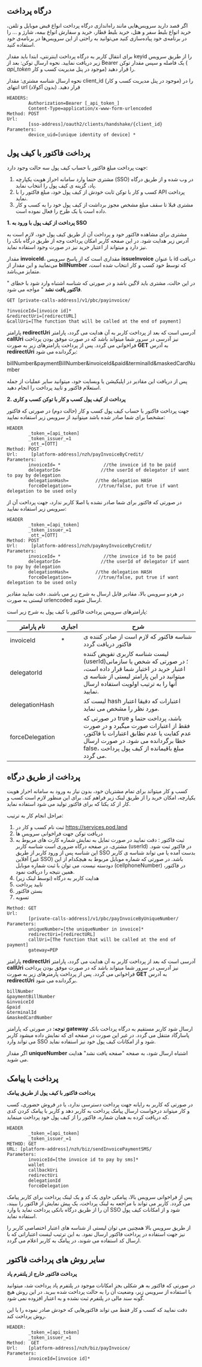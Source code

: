## درگاه پرداخت
 اگر قصد دارید سرویس‌هایی مانند راه‌اندازی درگاه پرداخت انواع قبض موبایل و تلفن، خرید انواع بلیط سفر و هتل، خرید بلیط قطار، خرید و سفارش انواع بیمه، شارژ و ... را در برنامه‌ی خود پیاده‌سازی کنید می‌توانید به راحتی از این سرویس‌ها در برنامه‌ی خود استفاده کنید.

 برای انتقال کاربر به درگاه پرداخت اینترنتی، ابتدا باید مقدار keyid را از طریق سرویس زیر دریافت نمایید.
نحوه ارسال توکن: بعد از Bearer یک فاصله و سپس مقدار توکن ( _api_token_ موجود در پنل مدیریت کسب و کار) را قرار دهید.

نحوه ارسال شناسه مشتری: مقدار client_id (موجود در پنل مدیریت کسب و کار) را در انتهای url  قرار دهید. (بدون آکولاد)

```curl
HEADERS:
        Authorization=Bearer [_api_token_]
        Content-Type=application/x-www-form-urlencoded
Method: POST
Url:
        [sso-address]/oauth2/clients/handshake/{client_id}
Parameters:
        device_uid=[unique identity of device] *
```

<div class="box-end">
</div>



## پرداخت فاکتور با کیف پول

جهت پرداخت مبلغ فاکتور با حساب کیف پول سه حالت وجود دارد:

1. مشتری حتما وارد سامانه احراز هویت یکپارچه (SSO) در وب شده و از طریق درگاه پاد، گزینه ی کیف پول را انتخاب نماید.
2. کسب و کار با توکن ثابت خودش از کیف پول خود، مبلغ فاکتور را با API پرداخت نماید.
3. مشتری قبلا تا سقف مبلغ مشخص مجوز برداشت از کیف پول خود را به کسب و کار داده است یا یک طرح را فعال نموده است.

**1. پرداخت از کیف پول با ورود به SSO**

مشتری برای مشاهده فاکتور خود و پرداخت آن از طریق کیف پول خود، لازم است به آدرس زیر هدایت شود. در این صفحه کاربر امکان پرداخت وجه از طریق درگاه بانک را نیز دارد و میتواند از اعتبار خرید نیز در صورت وجود استفاده نماید.

مقدار **invoiceId**، مقداری است که از پاسخ سرویس **issueInvoice** با عنوان id دریافت می‌نمایید و این مقدار از **billNumber** که توسط خود کسب و کار انتخاب شده است، متمایز می‌باشد.

در این حالت، مشتری باید لاگین باشد و در صورتی که شناسه اشتباه وارد شود با خطای " **فاکتور یافت نشد** " مواجه می شود.

```
GET [private-calls-address]/v1/pbc/payinvoice/

?invoiceId=[invoice id]*
&redirectUri=[redirectURL]
&callUri=[The function that will be called at the end of payment]
```

پارامتر **redirectUri** آدرسی است که بعد از پرداخت کاربر به آن هدایت می گردد، پارامتر **callUri** نیز آدرسی در سرور شما میتواند باشد که در صورت موفق بودن پرداخت فراخوانی می گردد. پس از پرداخت پارامترهای زیر به صورت **GET** به آدرس **redirectUri** برگردانده می شود:

billNumber&paymentBillNumber&invoiceId&paid&terminalId&maskedCardNumber

پس از دریافت این مقادیر در اپلیکیشن یا وبسایت خود، میتوانید سایر عملیات از جمله استعلام فاکتور و تایید پرداخت را انجام دهید.

**2. پرداخت از کیف پول کسب و کار با توکن کسب و کاری**

جهت پرداخت فاکتور با حساب کیف پول کسب و کار (حالت دوم) در صورتی که فاکتور مشخصا برای شما صادر شده باشد میتوانید از سرویس زیر استفاده نمایید:

```
HEADER
        _token_=[api_token]
        _token_issuer_=1
        _ott_=[OTT]
Method: POST
Url:     [platform-address]/nzh/payInvoiceByCredit/
Parameters:
        invoiceId= *                //the invoice id to be paid
        delegatorId=               //the userId of delegator if want to pay by delegation
        delegationHash=          //the delegation HASH
        forceDelegation=          //true/false, put true if want delegation to be used only
```

در صورتی که فاکتور برای شما صادر نشده یا اصلا کاربر ندارد، جهت پرداخت آن از سرویس زیر استفاده نمایید:

```
HEADER
        _token_=[api_token]
        _token_issuer_=1
        _ott_=[OTT]
Method: POST
Url:     [platform-address]/nzh/payAnyInvoiceByCredit/
Parameters:
        invoiceId= *                //the invoice id to be paid
        delegatorId=               //the userId of delegator if want to pay by delegation
        delegationHash=          //the delegation HASH
        forceDelegation=          //true/false, put true if want delegation to be used only
```

در هردو سرویس بالا، مقادیر قابل ارسال به شرح زیر می باشند. دقت نمایید مقادیر لیستی به صورت urlencoded ارسال شوند.

پارامترهای سرویس پرداخت فاکتور با کیف پول به شرح زیر است:

| نام پارامتر     | اجباری | شرح                                                          |
| --------------- | ------ | ------------------------------------------------------------ |
| invoiceId       | \*     | شناسه فاکتور که لازم است از صادر کننده ی فاکتور دریافت گردد  |
| delegatorId     |        | لیست شناسه کاربری تفویض کننده (userId)؛ در صورتی که شخص یا سازمانی اعتبار خرید در اختیار شما قرار داده است، میتوانید در این پارامتر لیستی از شناسه ی آنها را به ترتیب اولویت استفاده ارسال نمایید. |
| delegationHash  |        | لیست کد hash اعتبارات که دقیقا اعتبار مورد نظر را مشخص می نماید. |
| forceDelegation |        | در صورتی که true باشد، پرداخت حتما و فقط از اعتبارات صورت میگیرد و در صورت عدم کفایت یا عدم تطابق اعتبارات با فاکتور، خطا برگردانده می شود. در صورت ارسال false، مبلغ باقیمانده از کیف پول پرداخت می گردد. |

## پرداخت از طریق درگاه

کسب و کار میتواند برای تمام مشتریان خود، بدون نیاز به ورود به سامانه احراز هویت یکپارچه، امکان خرید را از طریق لینک زیر فراهم کند. برای این منظور لازم است کسب و کار از کد یکتا که برای فاکتور تولید می شود استفاده نماید.

مراحل انجام کار به ترتیب:

1. ثبت نام کسب و کار در https://services.pod.land
2. دریافت توکن جهت فراخوانی سرویس ها
3. ثبت فاکتور : دقت نمایید در صورت تمایل به نمایش شماره کارت های مربوط به مشتری، در صفحه درگاه ضروری است شناسه کاربر (userId) در فاکتور ثبت شود. این شناسه پس از ورود کاربر از طریق SSO بدست آمده یا می تواند شناسه ی کاربر آفلاین (غیر SSO) باشد. در صورتی که شماره موبایل مربوط به هیچکدام از این دودسته نیست، می توان با ثبت شماره موبایل (cellphoneNumber) در فاکتور، همین نتیجه را دریافت نمود.
4. هدایت کاربر به درگاه (توسط لینک زیر)
5. تایید پرداخت
6. بستن فاکتور
7. تسویه

```
Method: GET
Url:
        [private-calls-address]/v1/pbc/payInvoiceByUniqueNumber/
Parameters:
        uniqueNumber=[the uniqueNumber in invoice]*
        redirectUri=[redirectURL]
        callUri=[The function that will be called at the end of payment]
        gateway=PEP
```

پارامتر **redirectUri** آدرسی است که بعد از پرداخت کاربر به آن هدایت می گردد، پارامتر **callUri** نیز آدرسی در سرور شما میتواند باشد که در صورت موفق بودن پرداخت فراخوانی می گردد. پس از پرداخت پارمترهای زیر به صورت **GET** به آدرس **redirectUri** برگردانده می شود.

```
billNumber
&paymentBillNumber
&invoiceId
&paid
&terminalId
&maskedCardNumber
```

**توجه:** در صورتی که پارامتر **gateway** ارسال شود کاربر مستقیم به درگاه پرداخت بانک پاسارگاد متنقل می گردد. در غیر این صورت در صفحه ای که نمایش داده میشود کاربر می تواند وارد SSO شود و از امکانات کیف پول خود نیز استفاده نماید.

اگر مقدار **uniqueNumber** اشتباه ارسال شود، به صفحه "صفحه یافت نشد" هدایت می شوید.

## پرداخت با پیامک

**پرداخت فاکتور با کیف پول از طریق پیامک**

در صورتی که کاربر به رایانه جهت پرداخت دسترسی ندارد، یا در فروش حضوری، کسب و کار میتواند درخواست ارسال پیامک پرداخت به کاربر دهد و کاربر با پیامک کردن کدی که دریافت کرده به همان شماره، فاکتور را از کیف پول خود پرداخت مینماید.

```
HEADER
        _token_=[api_token]
        _token_issuer_=1
METHOD: GET
URL: [platform-address]/nzh/biz/sendInvoicePaymentSMS/
Parameters:
        invoiceId=[the invoice id to pay by sms]*
        wallet
        callbackUri
        redirectUri
        delegationId
        forceDelegation
```

پس از فراخوانی سرویس بالا، پیامکی حاوی یک کد و یک لینک پرداخت برای کاربر پیامک می گردد. کاربر می تواند با مراجعه به لینک پرداخت، یک پیش نمایش از فاکتور را ببیند، آن را از طریق درگاه بانکی پرداخت نماید یا وارد SSO شود و از امکانات کیف پول استفاده نماید.

از طریق سرویس بالا همچنین می توان لیستی از شناسه های اعتبار اختصاصی کاربر را نیز جهت استفاده در پرداخت فاکتور ارسال نمود. به این ترتیب لیست اعتباراتی که با ارسال کد استفاده می شوند، در پیامک به کاربر اعلام می گردد.

## سایر روش های پرداخت فاکتور

**پرداخت فاکتور خارج از پلتفرم پاد**

در صورتی که فاکتور به هر شکلی بجز امکانات موجود در پلتفرم پاد پرداخت شد، میتوانید با استفاده از سرویس زیر، وضعیت آن را به حالت پرداخت شده ببرید. در این روش هیچ گونه سند مالی در پلتفرم ثبت نشده و به اعتبار افزوده نمی شود.

دقت نمایید که کسب و کار فقط می تواند فاکتورهایی که خودش صادر نموده را با این روش پرداخت کند.

```
HEADER:
        _token_=[api_token]
        _token_issuer_=1
Method:  GET
Url:    [platform-address]/nzh/biz/payInvoice/
Parameters:
        invoiceId=[invoice id]*	
```











